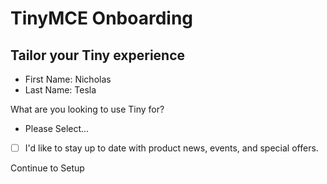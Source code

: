 # TinyMCE Onboarding

## Tailor your Tiny experience

- First Name: Nicholas
- Last Name: Tesla

What are you looking to use Tiny for?

- Please Select...

- [ ] I'd like to stay up to date with product news, events, and special offers.

Continue to Setup
